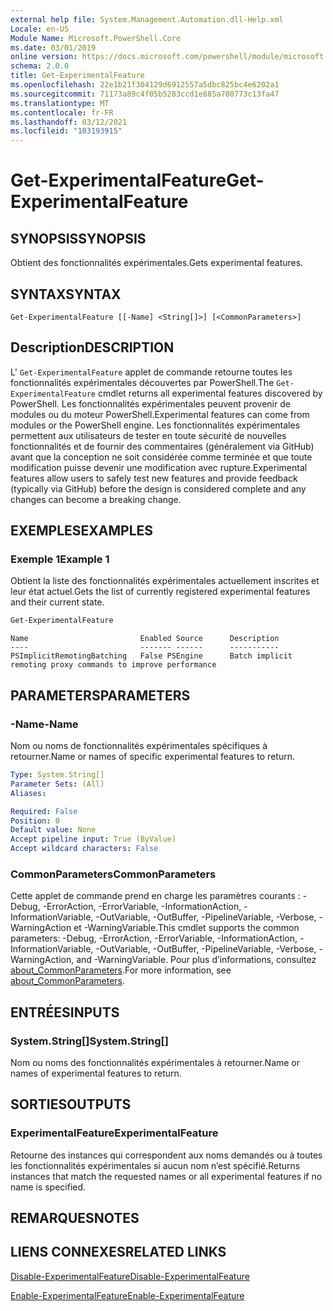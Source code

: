 ```yaml
---
external help file: System.Management.Automation.dll-Help.xml
Locale: en-US
Module Name: Microsoft.PowerShell.Core
ms.date: 03/01/2019
online version: https://docs.microsoft.com/powershell/module/microsoft.powershell.core/get-experimentalfeature?view=powershell-7&WT.mc_id=ps-gethelp
schema: 2.0.0
title: Get-ExperimentalFeature
ms.openlocfilehash: 22e1b21f304129d6912557a5dbc825bc4e6202a1
ms.sourcegitcommit: 71173a89c4f05b5283ccd1e885a780773c13fa47
ms.translationtype: MT
ms.contentlocale: fr-FR
ms.lasthandoff: 03/12/2021
ms.locfileid: "103193915"
---
```

# <span data-ttu-id="65221-102">Get-ExperimentalFeature</span><span class="sxs-lookup"><span data-stu-id="65221-102">Get-ExperimentalFeature</span></span>

## <span data-ttu-id="65221-103">SYNOPSIS</span><span class="sxs-lookup"><span data-stu-id="65221-103">SYNOPSIS</span></span>
<span data-ttu-id="65221-104">Obtient des fonctionnalités expérimentales.</span><span class="sxs-lookup"><span data-stu-id="65221-104">Gets experimental features.</span></span>

## <span data-ttu-id="65221-105">SYNTAX</span><span class="sxs-lookup"><span data-stu-id="65221-105">SYNTAX</span></span>

```
Get-ExperimentalFeature [[-Name] <String[]>] [<CommonParameters>]
```

## <span data-ttu-id="65221-106">Description</span><span class="sxs-lookup"><span data-stu-id="65221-106">DESCRIPTION</span></span>

<span data-ttu-id="65221-107">L' `Get-ExperimentalFeature` applet de commande retourne toutes les fonctionnalités expérimentales découvertes par PowerShell.</span><span class="sxs-lookup"><span data-stu-id="65221-107">The `Get-ExperimentalFeature` cmdlet returns all experimental features discovered by PowerShell.</span></span>
<span data-ttu-id="65221-108">Les fonctionnalités expérimentales peuvent provenir de modules ou du moteur PowerShell.</span><span class="sxs-lookup"><span data-stu-id="65221-108">Experimental features can come from modules or the PowerShell engine.</span></span> <span data-ttu-id="65221-109">Les fonctionnalités expérimentales permettent aux utilisateurs de tester en toute sécurité de nouvelles fonctionnalités et de fournir des commentaires (généralement via GitHub) avant que la conception ne soit considérée comme terminée et que toute modification puisse devenir une modification avec rupture.</span><span class="sxs-lookup"><span data-stu-id="65221-109">Experimental features allow users to safely test new features and provide feedback (typically via GitHub) before the design is considered complete and any changes can become a breaking change.</span></span>

## <span data-ttu-id="65221-110">EXEMPLES</span><span class="sxs-lookup"><span data-stu-id="65221-110">EXAMPLES</span></span>

### <span data-ttu-id="65221-111">Exemple 1</span><span class="sxs-lookup"><span data-stu-id="65221-111">Example 1</span></span>

<span data-ttu-id="65221-112">Obtient la liste des fonctionnalités expérimentales actuellement inscrites et leur état actuel.</span><span class="sxs-lookup"><span data-stu-id="65221-112">Gets the list of currently registered experimental features and their current state.</span></span>

```powershell
Get-ExperimentalFeature
```

```Output
Name                         Enabled Source      Description
----                         ------- ------      -----------
PSImplicitRemotingBatching   False PSEngine      Batch implicit remoting proxy commands to improve performance
```

## <span data-ttu-id="65221-113">PARAMETERS</span><span class="sxs-lookup"><span data-stu-id="65221-113">PARAMETERS</span></span>

### <span data-ttu-id="65221-114">-Name</span><span class="sxs-lookup"><span data-stu-id="65221-114">-Name</span></span>

<span data-ttu-id="65221-115">Nom ou noms de fonctionnalités expérimentales spécifiques à retourner.</span><span class="sxs-lookup"><span data-stu-id="65221-115">Name or names of specific experimental features to return.</span></span>

```yaml
Type: System.String[]
Parameter Sets: (All)
Aliases:

Required: False
Position: 0
Default value: None
Accept pipeline input: True (ByValue)
Accept wildcard characters: False
```

### <span data-ttu-id="65221-116">CommonParameters</span><span class="sxs-lookup"><span data-stu-id="65221-116">CommonParameters</span></span>

<span data-ttu-id="65221-117">Cette applet de commande prend en charge les paramètres courants : -Debug, -ErrorAction, -ErrorVariable, -InformationAction, -InformationVariable, -OutVariable, -OutBuffer, -PipelineVariable, -Verbose, -WarningAction et -WarningVariable.</span><span class="sxs-lookup"><span data-stu-id="65221-117">This cmdlet supports the common parameters: -Debug, -ErrorAction, -ErrorVariable, -InformationAction, -InformationVariable, -OutVariable, -OutBuffer, -PipelineVariable, -Verbose, -WarningAction, and -WarningVariable.</span></span> <span data-ttu-id="65221-118">Pour plus d’informations, consultez [about_CommonParameters](https://go.microsoft.com/fwlink/?LinkID=113216).</span><span class="sxs-lookup"><span data-stu-id="65221-118">For more information, see [about_CommonParameters](https://go.microsoft.com/fwlink/?LinkID=113216).</span></span>

## <span data-ttu-id="65221-119">ENTRÉES</span><span class="sxs-lookup"><span data-stu-id="65221-119">INPUTS</span></span>

### <span data-ttu-id="65221-120">System.String[]</span><span class="sxs-lookup"><span data-stu-id="65221-120">System.String[]</span></span>

<span data-ttu-id="65221-121">Nom ou noms des fonctionnalités expérimentales à retourner.</span><span class="sxs-lookup"><span data-stu-id="65221-121">Name or names of experimental features to return.</span></span>

## <span data-ttu-id="65221-122">SORTIES</span><span class="sxs-lookup"><span data-stu-id="65221-122">OUTPUTS</span></span>

### <span data-ttu-id="65221-123">ExperimentalFeature</span><span class="sxs-lookup"><span data-stu-id="65221-123">ExperimentalFeature</span></span>

<span data-ttu-id="65221-124">Retourne des instances qui correspondent aux noms demandés ou à toutes les fonctionnalités expérimentales si aucun nom n’est spécifié.</span><span class="sxs-lookup"><span data-stu-id="65221-124">Returns instances that match the requested names or all experimental features if no name is specified.</span></span>

## <span data-ttu-id="65221-125">REMARQUES</span><span class="sxs-lookup"><span data-stu-id="65221-125">NOTES</span></span>

## <span data-ttu-id="65221-126">LIENS CONNEXES</span><span class="sxs-lookup"><span data-stu-id="65221-126">RELATED LINKS</span></span>

[<span data-ttu-id="65221-127">Disable-ExperimentalFeature</span><span class="sxs-lookup"><span data-stu-id="65221-127">Disable-ExperimentalFeature</span></span>](Disable-ExperimentalFeature.md)

[<span data-ttu-id="65221-128">Enable-ExperimentalFeature</span><span class="sxs-lookup"><span data-stu-id="65221-128">Enable-ExperimentalFeature</span></span>](Enable-ExperimentalFeature.md)
